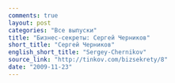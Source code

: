 ```yaml
---
comments: true
layout: post
categories: "Все выпуски"
title: "Бизнес-секреты: Сергей Черников"
short_title: "Сергей Черников"
english_short_title: "Sergey-Chernikov"
source_link: "http://tinkov.com/bizsekrety/8"
date: "2009-11-23"
---
```

